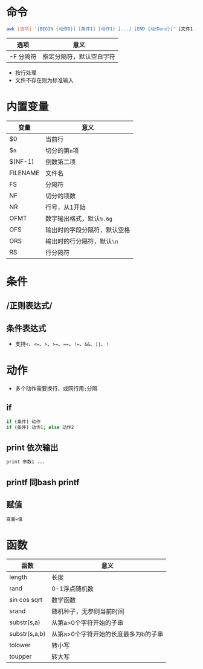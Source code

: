 # 命令
```sh
awk [选项] '[BEGIN {动作0}] [条件1] {动作1} [...] [END {动作end}]' [文件1 ...]
```
选项|意义
-|-
-F 分隔符|指定分隔符，默认空白字符
* 按行处理
* 文件不存在则为标准输入
# 内置变量
变量|意义
-|-
$0|当前行
$`n`|切分的第`n`项
$(NF-1)|倒数第二项
FILENAME|文件名
FS|分隔符
NF|切分的项数
NR|行号，从1开始
OFMT|数字输出格式，默认`%.6g`
OFS|输出时的字段分隔符，默认空格
ORS|输出时的行分隔符，默认`\n`
RS|行分隔符
# 条件
## /正则表达式/
## 条件表达式
* 支持`<`、`<=`、`>`、`>=`、`==`、`!=`、`&&`、`||`、`!`
# 动作
* 多个动作需要换行，或同行用`;`分隔
## if
```sh
if (条件) 动作
if (条件) 动作1; else 动作2
```
## print 依次输出
```sh
print 参数1 ...
```
## printf 同bash printf
## 赋值
```sh
变量=值
```
# 函数
函数|意义
-|-
length|长度
rand|0-1浮点随机数
sin cos sqrt|数学函数
srand|随机种子，无参则当前时间
substr(s,a)|从第a>0个字符开始的子串
substr(s,a,b)|从第a>0个字符开始的长度最多为b的子串
tolower|转小写
toupper|转大写
